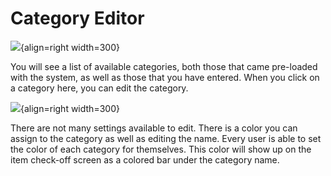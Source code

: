 # Category Editor

![](https://raw.githubusercontent.com/davideshay/groceries/master/docs/categorylist.png){align=right width=300}

You will see a list of available categories, both those that came pre-loaded with the system, as well as those that you have entered. When you click on a category here, you can edit the category.

![](https://raw.githubusercontent.com/davideshay/groceries/master/docs/categoryedit.png){align=right width=300}

There are not many settings available to edit. There is a color you can assign to the category as well as editing the name. Every user is able to set the color of each category for themselves. This color will show up on the item check-off screen as a colored bar under the category name.
